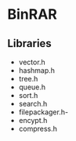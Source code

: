 # BinRAR

## Libraries
- vector.h
- hashmap.h
- tree.h
- queue.h
- sort.h
- search.h
- filepackager.h- 
- encypt.h
- compress.h